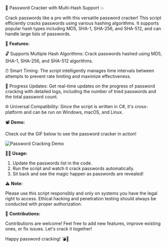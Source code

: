🔐 Password Cracker with Multi-Hash Support 💥

Crack passwords like a pro with this versatile password cracker! This script efficiently cracks passwords using various hashing algorithms. It supports popular hash types including MD5, SHA-1, SHA-256, and SHA-512, and can handle large lists of passwords.

🚀 **Features:**

🔓 Supports Multiple Hash Algorithms: Crack passwords hashed using MD5, SHA-1, SHA-256, and SHA-512 algorithms.

⏰ Smart Timing: The script intelligently manages time intervals between attempts to prevent rate limiting and maximize effectiveness.

🔄 Progress Updates: Get real-time updates on the progress of password cracking with detailed logs, including the number of tried passwords and the total password count.

🌐 Universal Compatibility: Since the script is written in C#, it's cross-platform and can be run on Windows, macOS, and Linux.

📽️ **Demo:**

Check out the GIF below to see the password cracker in action!

![Password Cracking Demo](https://github.com/Mf4Tn/Password-Cracker/assets/75338199/67aca3e9-7720-4e5f-86ec-9243e59bef68)

👨‍💻 **Usage:**

1. Update the passwords list in the code.
2. Run the script and watch it crack passwords automatically.
3. Sit back and see the magic happen as passwords are revealed!

⚠️ **Note:**

Please use this script responsibly and only on systems you have the legal right to access. Ethical hacking and penetration testing should always be conducted with proper authorization.

🔗 **Contributions:**

Contributions are welcome! Feel free to add new features, improve existing ones, or fix issues. Let's crack it together!


Happy password cracking! 💣🔑
